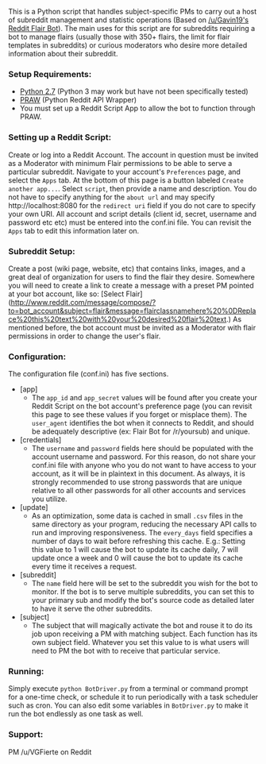 This is a Python script that handles subject-specific PMs to carry out a host of subreddit management and statistic operations (Based on [/u/Gavin19's Reddit Flair Bot](http://github.com/gavin19/reddit-flair-bot)). The main uses for this script are for subreddits requiring a bot to manage flairs (usually those with 350+ flairs, the limit for flair templates in subreddits) or curious moderators who desire more detailed information about their subreddit.

### Setup Requirements:
  - [Python 2.7](https://www.python.org/downloads/release/python-2714/) (Python 3 may work but have not been specifically tested)
  - [PRAW](https://praw.readthedocs.io/en/latest/getting_started/installation.html) (Python Reddit API Wrapper)
  - You must set up a Reddit Script App to allow the bot to function through PRAW.
  
### Setting up a Reddit Script:
Create or log into a Reddit Account. The account in question must be invited as a Moderator with minimum Flair permissions to be able to serve a particular subreddit. Navigate to your account's `Preferences` page, and select the `Apps` tab. At the bottom of this page is a button labeled `Create another app...`. Select `script`, then provide a name and description. You do not have to specify anything for the `about url` and may specify http://localhost:8080 for the `redirect uri` field if you do not care to specify your own URI. All account and script details (client id, secret, username and password etc etc) must be entered into the conf.ini file. You can revisit the `Apps` tab to edit this information later on.

### Subreddit Setup:
Create a post (wiki page, website, etc) that contains links, images, and a great deal of organization for users to find the flair they desire. Somewhere you will need to create a link to create a message with a preset PM pointed at your bot account, like so:
    \[Select Flair](http://www.reddit.com/message/compose/?to=bot_account&subject=flair&message=flairclassnamehere%20%0DReplace%20this%20text%20with%20your%20desired%20flair%20text.)
As mentioned before, the bot account must be invited as a Moderator with flair permissions in order to change the user's flair.

### Configuration:
The configuration file (conf.ini) has five sections.
* [app]
  - The `app_id` and `app_secret` values will be found after you create your Reddit Script on the bot account's preference page (you can revisit this page to see these values if you forget or misplace them). The `user_agent` identifies the bot when it connects to Reddit, and should be adequately descriptive (ex: Flair Bot for /r/yoursub) and unique.
* [credentials]
  - The `username` and `password` fields here should be populated with the account username and password. For this reason, do not share your conf.ini file with anyone who you do not want to have access to your account, as it will be in plaintext in this document. As always, it is strongly recommended to use strong passwords that are unique relative to all other passwords for all other accounts and services you utilize.
* [update]
  - As an optimization, some data is cached in small `.csv` files in the same directory as your program, reducing the necessary API calls to run and improving responsiveness. The `every_days` field specifies a number of days to wait before refreshing this cache. E.g.: Setting this value to 1 will cause the bot to update its cache daily, 7 will update once a week and 0 will cause the bot to update its cache every time it receives a request.
* [subreddit]
  - The `name` field here will be set to the subreddit you wish for the bot to monitor. If the bot is to serve multiple subreddits, you can set this to your primary sub and modify the bot's source code as detailed later to have it serve the other subreddits.
* [subject]
  - The subject that will magically activate the bot and rouse it to do its job upon receiving a PM with matching subject. Each function has its own subject field. Whatever you set this value to is what users will need to PM the bot with to receive that particular service.

### Running:
Simply execute `python BotDriver.py` from a terminal or command prompt for a one-time check, or schedule it to run periodically with a task scheduler such as cron. You can also edit some variables in `BotDriver.py` to make it run the bot endlessly as one task as well.

### Support:
PM /u/VGFierte on Reddit
